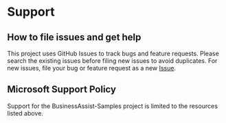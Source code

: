 # Support

## How to file issues and get help  

This project uses GitHub Issues to track bugs and feature requests. Please search the existing 
issues before filing new issues to avoid duplicates.  For new issues, file your bug or 
feature request as a new [Issue](https://github.com/microsoft/BusinessAssist-Samples/issues/new).

## Microsoft Support Policy  

Support for the BusinessAssist-Samples project is limited to the resources listed above.
